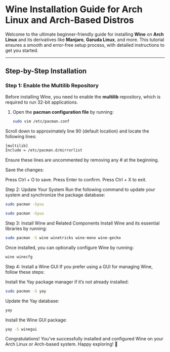 # Wine Installation Guide for Arch Linux and Arch-Based Distros  

Welcome to the ultimate beginner-friendly guide for installing **Wine** on **Arch Linux** and its derivatives like **Manjaro**, **Garuda Linux**, and more. This tutorial ensures a smooth and error-free setup process, with detailed instructions to get you started.  

---

## Step-by-Step Installation  

### Step 1: Enable the Multilib Repository  
Before installing Wine, you need to enable the **multilib** repository, which is required to run 32-bit applications.  

1. Open the **pacman configuration file** by running:  
   ```bash
   sudo vim /etc/pacman.conf


Scroll down to approximately line 90 (default location) and locate the following lines:

```bash
[multilib]
Include = /etc/pacman.d/mirrorlist
```
Ensure these lines are uncommented by removing any # at the beginning.

Save the changes:

Press Ctrl + O to save.
Press Enter to confirm.
Press Ctrl + X to exit.

Step 2: Update Your System
Run the following command to update your system and synchronize the package database:
```bash
sudo pacman -Syuu
```


```bash
sudo pacman -Syuu
```
Step 3: Install Wine and Related Components
Install Wine and its essential libraries by running:

```bash
sudo pacman -S wine winetricks wine-mono wine-gecko
```

Once installed, you can optionally configure Wine by running:
```bash
wine winecfg
```

Step 4: Install a Wine GUI
If you prefer using a GUI for managing Wine, follow these steps:

Install the Yay package manager if it’s not already installed:

```bash
sudo pacman -S yay
```

Update the Yay database:
```bash
yay
```

Install the Wine GUI package:

```bash
yay -S winegui
```

Congratulations!
You’ve successfully installed and configured Wine on your Arch Linux or Arch-based system. Happy exploring! 🎉

